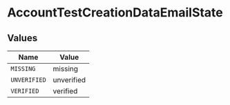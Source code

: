 # AccountTestCreationDataEmailState


## Values

| Name         | Value        |
| ------------ | ------------ |
| `MISSING`    | missing      |
| `UNVERIFIED` | unverified   |
| `VERIFIED`   | verified     |